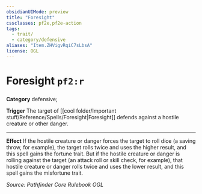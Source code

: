 ```yaml
---
obsidianUIMode: preview
title: "Foresight"
cssclasses: pf2e,pf2e-action
tags:
  - trait/
  - category/defensive
aliases: "Item.ZHVigvRqiC7sLbsA"
license: OGL
---
```

# Foresight `pf2:r`

### 

**Category** defensive; 




**Trigger** The target of [[cool folder/Important stuff/Reference/Spells/Foresight|Foresight]] defends against a hostile creature or other danger.

* * *

**Effect** If the hostile creature or danger forces the target to roll dice (a saving throw, for example), the target rolls twice and uses the higher result, and this spell gains the fortune trait. But if the hostile creature or danger is rolling against the target (an attack roll or skill check, for example), that hostile creature or danger rolls twice and uses the lower result, and this spell gains the misfortune trait.

*Source: Pathfinder Core Rulebook*
*OGL*